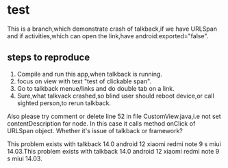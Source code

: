 # test

This is a branch,which demonstrate  crash of talkback,if we have URLSpan and if activities,which can open the link,have android:exported="false".

## steps to reproduce

1. Compile and run this app,when talkback is running.
2. focus on view with text "test of clickable span".
3. Go to talkback menue/links and do double tab on a link.
4. Sure,what talkvack crashed,so blind user should reboot device,or call sighted person,to rerun talkback.

Also please try comment or delete line 52 in file CustomView.java,i.e not set contentDescription for node. In this case it calls method onClick of URLSpan object. Whether it's issue of talkback or framework?

This problem exists with talkback 14.0 android 12 xiaomi redmi note 9 s miui 14.03.This problem exists with talkback 14.0 android 12 xiaomi redmi note 9 s miui 14.03.